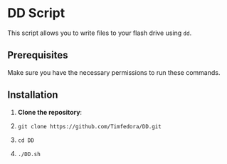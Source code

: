 # DD Script

This script allows you to write files to your flash drive using `dd`.

## Prerequisites

Make sure you have the necessary permissions to run these commands.

## Installation

1. **Clone the repository**:

1.     git clone https://github.com/Timfedora/DD.git
2.     cd DD
3.     ./DD.sh
